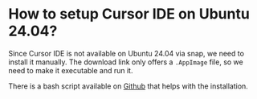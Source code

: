 # How to setup Cursor IDE on Ubuntu 24.04?

Since Cursor IDE is not available on Ubuntu 24.04 via snap, we need to install it manually. The download link only offers a `.AppImage` file, so we need to make it executable and run it.

There is a bash script available on [Github](https://gist.github.com/jorcelinojunior/131748e12a039c02148a6f66e1fb312c) that helps with the installation.
